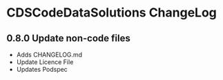 
# CDSCodeDataSolutions ChangeLog #

## 0.8.0 Update non-code files
- Adds CHANGELOG.md
- Update Licence File
- Updates Podspec
